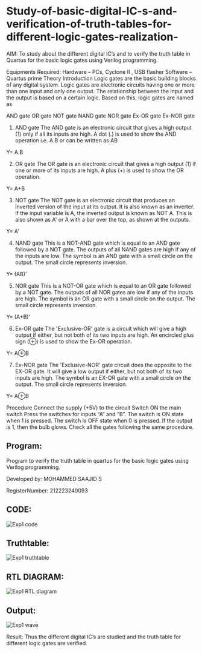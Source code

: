# Study-of-basic-digital-IC-s-and-verification-of-truth-tables-for-different-logic-gates-realization-
 AIM:
To study about the different digital IC’s and to verify the truth table in Quartus for the basic logic gates using Verilog programming.

Equipments Required:
Hardware – PCs, Cyclone II , USB flasher
Software – Quartus prime
Theory
Introduction
Logic gates are the basic building blocks of any digital system. Logic gates are electronic circuits having one or more than one input and only one output. The relationship between the input and the output is based on a certain logic. Based on this, logic gates are named as

AND gate
OR gate
NOT gate
NAND gate
NOR gate
Ex-OR gate
Ex-NOR gate
1) AND gate
The AND gate is an electronic circuit that gives a high output (1) only if all its inputs are high. A dot (.) is used to show the AND operation i.e. A.B or can be written as AB

Y= A.B

2) OR gate
The OR gate is an electronic circuit that gives a high output (1) if one or more of its inputs are high. A plus (+) is used to show the OR operation.

Y= A+B

3) NOT gate
The NOT gate is an electronic circuit that produces an inverted version of the input at its output. It is also known as an inverter. If the input variable is A, the inverted output is known as NOT A. This is also shown as A' or A with a bar over the top, as shown at the outputs.

Y= A'

4) NAND gate
This is a NOT-AND gate which is equal to an AND gate followed by a NOT gate. The outputs of all NAND gates are high if any of the inputs are low. The symbol is an AND gate with a small circle on the output. The small circle represents inversion.

Y= (AB)’

5) NOR gate
This is a NOT-OR gate which is equal to an OR gate followed by a NOT gate. The outputs of all NOR gates are low if any of the inputs are high. The symbol is an OR gate with a small circle on the output. The small circle represents inversion.

Y= (A+B)’

6) Ex-OR gate
The 'Exclusive-OR' gate is a circuit which will give a high output if either, but not both of its two inputs are high. An encircled plus sign (⊕) is used to show the Ex-OR operation.

Y= A⊕B

7) Ex-NOR gate
The 'Exclusive-NOR' gate circuit does the opposite to the EX-OR gate. It will give a low output if either, but not both of its two inputs are high. The symbol is an EX-OR gate with a small circle on the output. The small circle represents inversion.

Y= A⊕B

Procedure
Connect the supply (+5V) to the circuit
Switch ON the main switch
Press the switches for inputs “A” and “B”. The switch is ON state when 1 is pressed. The switch is OFF state when 0 is pressed.
If the output is 1, then the bulb glows.
Check all the gates following the same procedure.
## Program:

Program to verify the truth table in quartus for the basic logic gates using Verilog programming.

Developed by: MOHAMMED SAAJID S

RegisterNumber: 212223240093

## CODE:

![Exp1 code](https://github.com/Confusion7/Study-of-basic-digital-IC-s-and-verification-of-truth-tables-for-different-logic-gates-realization-/assets/141727149/3c00d835-d425-4a50-8843-a3a67ced0173)

## Truthtable:

![Exp1 truthtable](https://github.com/Confusion7/Study-of-basic-digital-IC-s-and-verification-of-truth-tables-for-different-logic-gates-realization-/assets/141727149/5d65505b-fbc6-4a39-adb0-a16b86c7f468)

## RTL DIAGRAM:

![Exp1 RTL diagram](https://github.com/Confusion7/Study-of-basic-digital-IC-s-and-verification-of-truth-tables-for-different-logic-gates-realization-/assets/141727149/bebd4477-8892-4c44-8b53-7c47557eb31c)


## Output:

![Exp1 wave](https://github.com/Confusion7/Study-of-basic-digital-IC-s-and-verification-of-truth-tables-for-different-logic-gates-realization-/assets/141727149/5b8c9a60-754e-4a43-95b2-0af023f13075)



Result:
Thus the different digital IC’s are studied and the truth table for different logic gates are verified.
